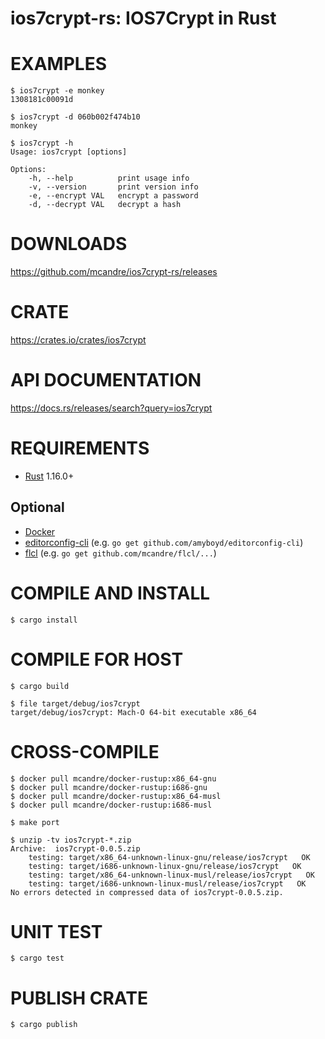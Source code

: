 # ios7crypt-rs: IOS7Crypt in Rust

# EXAMPLES

```console
$ ios7crypt -e monkey
1308181c00091d

$ ios7crypt -d 060b002f474b10
monkey

$ ios7crypt -h
Usage: ios7crypt [options]

Options:
    -h, --help          print usage info
    -v, --version       print version info
    -e, --encrypt VAL   encrypt a password
    -d, --decrypt VAL   decrypt a hash
```

# DOWNLOADS

https://github.com/mcandre/ios7crypt-rs/releases

# CRATE

https://crates.io/crates/ios7crypt

# API DOCUMENTATION

https://docs.rs/releases/search?query=ios7crypt

# REQUIREMENTS

* [Rust](http://www.rust-lang.org/) 1.16.0+

## Optional

* [Docker](https://www.docker.com)
* [editorconfig-cli](https://github.com/amyboyd/editorconfig-cli) (e.g. `go get github.com/amyboyd/editorconfig-cli`)
* [flcl](https://github.com/mcandre/flcl) (e.g. `go get github.com/mcandre/flcl/...`)

# COMPILE AND INSTALL

```console
$ cargo install
```

# COMPILE FOR HOST

```console
$ cargo build

$ file target/debug/ios7crypt
target/debug/ios7crypt: Mach-O 64-bit executable x86_64
```

# CROSS-COMPILE

```console
$ docker pull mcandre/docker-rustup:x86_64-gnu
$ docker pull mcandre/docker-rustup:i686-gnu
$ docker pull mcandre/docker-rustup:x86_64-musl
$ docker pull mcandre/docker-rustup:i686-musl

$ make port

$ unzip -tv ios7crypt-*.zip
Archive:  ios7crypt-0.0.5.zip
    testing: target/x86_64-unknown-linux-gnu/release/ios7crypt   OK
    testing: target/i686-unknown-linux-gnu/release/ios7crypt   OK
    testing: target/x86_64-unknown-linux-musl/release/ios7crypt   OK
    testing: target/i686-unknown-linux-musl/release/ios7crypt   OK
No errors detected in compressed data of ios7crypt-0.0.5.zip.
```

# UNIT TEST

```console
$ cargo test
```

# PUBLISH CRATE

```console
$ cargo publish
```

